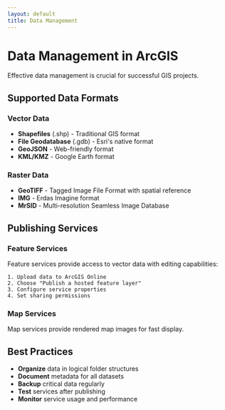 ```yaml
---
layout: default
title: Data Management
---
```


# Data Management in ArcGIS

Effective data management is crucial for successful GIS projects.

## Supported Data Formats

### Vector Data

- **Shapefiles** (.shp) - Traditional GIS format
- **File Geodatabase** (.gdb) - Esri's native format
- **GeoJSON** - Web-friendly format
- **KML/KMZ** - Google Earth format

### Raster Data

- **GeoTIFF** - Tagged Image File Format with spatial reference
- **IMG** - Erdas Imagine format
- **MrSID** - Multi-resolution Seamless Image Database

## Publishing Services

### Feature Services

Feature services provide access to vector data with editing capabilities:

```
1. Upload data to ArcGIS Online
2. Choose "Publish a hosted feature layer"
3. Configure service properties
4. Set sharing permissions
```

### Map Services

Map services provide rendered map images for fast display.

## Best Practices

- **Organize** data in logical folder structures
- **Document** metadata for all datasets
- **Backup** critical data regularly
- **Test** services after publishing
- **Monitor** service usage and performance
